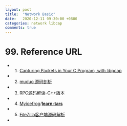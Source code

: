 ```yaml
---
layout: post
title:  "Network Basic"
date:   2020-12-11 09:30:00 +0800
categories: network libcap
comments: true
---
```




# 99. Reference URL

* 1) [Capturing Packets in Your C Program, with libpcap](https://www.opensourceforu.com/2011/02/capturing-packets-c-program-libpcap/?utm_source=pushengage&utm_medium=pushnotification&utm_campaign=pushengage)
* 2) [muduo 源码剖析](https://www.cyhone.com/articles/analysis-of-muduo/)
* 3) [RPC源码解读-C++版本](https://www.zhihu.com/column/c_1099707347118718976)
* 4) [Myicefrog](https://github.com/Myicefrog)/**[learn-tars](https://github.com/Myicefrog/learn-tars)**
* 5) [FileZilla客户端源码解析](https://www.cnblogs.com/hgwang/p/6171309.html)
* 
